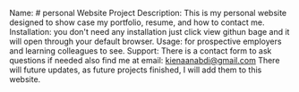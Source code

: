 
Name: # personal Website Project
Description: This is my personal website designed to show case my portfolio, resume, and how to contact me.
Installation:  you don't need any installation just click view githun bage and it will open through your default browser.
Usage: for prospective employers and learning colleagues to see.
Support: There is a contact form to ask questions if needed also find me at email: kienaanabdi@gmail.com
There will future updates, as future projects finished, I will add them to this website.
